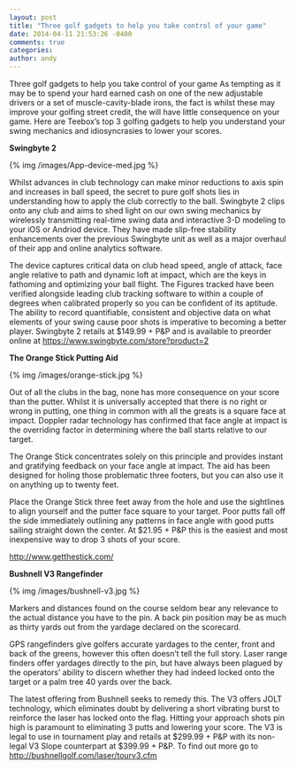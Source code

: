 ```yaml
---
layout: post
title: "Three golf gadgets to help you take control of your game"
date: 2014-04-11 21:53:26 -0400
comments: true
categories: 
author: andy
---
```


Three golf gadgets to help you take control of your game As tempting as it may be to spend your hard earned cash on one of the new adjustable drivers or a set of muscle-cavity-blade irons, the fact is whilst these may improve your golfing street credit, the will have little consequence on your game. Here are Teebox’s top 3 golfing gadgets to help you understand your swing mechanics and idiosyncrasies to lower your scores.

**Swingbyte 2**

{% img /images/App-device-med.jpg %}

Whilst advances in club technology can make minor reductions to axis spin and increases in ball speed, the secret to pure golf shots lies in understanding how to apply the club correctly to the ball. Swingbyte 2 clips onto any club and aims to shed light on our own swing mechanics by wirelessly transmitting real-time swing data and interactive 3-D modeling to your iOS or Andriod device. They have made slip-free stability enhancements over the previous Swingbyte unit as well as a major overhaul of their app and online analytics software. 

The device captures critical data on club head speed, angle of attack, face angle relative to path and dynamic loft at impact, which are the keys in fathoming and optimizing your ball flight. The Figures tracked have been verified alongside leading club tracking software to within a couple of degrees when calibrated properly so you can be confident of its aptitude. The ability to record quantifiable, consistent and objective data on what elements of your swing cause poor shots is imperative to becoming a better player. Swingbyte 2 retails at $149.99 + P&P and is available to preorder online at https://www.swingbyte.com/store?product=2

**The Orange Stick Putting Aid**

{% img /images/orange-stick.jpg %}

Out of all the clubs in the bag, none has more consequence on your score than the putter. Whilst it is universally accepted that there is no right or wrong in putting, one thing in common with all the greats is a square face at impact. Doppler radar technology has confirmed that face angle at impact is the overriding factor in determining where the ball starts relative to our target. 

The Orange Stick concentrates solely on this principle and provides instant and gratifying feedback on your face angle at impact. The aid has been designed for holing those problematic three footers, but you can also use it on anything up to twenty feet. 

Place the Orange Stick three feet away from the hole and use the sightlines to align yourself and the putter face square to your target. Poor putts fall off the side immediately outlining any patterns in face angle with good putts sailing straight down the center. At $21.95 + P&P this is the easiest and most inexpensive way to drop 3 shots of your score. 

http://www.getthestick.com/

**Bushnell V3 Rangefinder**

{% img /images/bushnell-v3.jpg %}

Markers and distances found on the course seldom bear any relevance to the actual distance you have to the pin. A back pin position may be as much as thirty yards out from the yardage declared on the scorecard. 

GPS rangefinders give golfers accurate yardages to the center, front and back of the greens, however this often doesn’t tell the full story. Laser range finders offer yardages directly to the pin, but have always been plagued by the operators’ ability to discern whether they had indeed locked onto the target or a palm tree 40 yards over the back.

The latest offering from Bushnell seeks to remedy this. The V3 offers JOLT technology, which eliminates doubt by delivering a short vibrating burst to reinforce the laser has locked onto the flag. Hitting your approach shots pin high is paramount to eliminating 3 putts and lowering your score. The V3 is legal to use in tournament play and retails at $299.99 + P&P with its non-legal V3 Slope counterpart at $399.99 + P&P. To find out more go to http://bushnellgolf.com/laser/tourv3.cfm